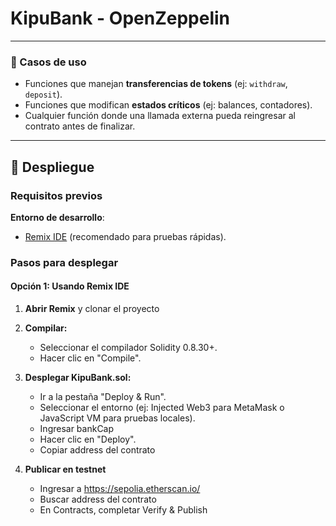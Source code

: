 # KipuBank - OpenZeppelin

---
### 🔹 Casos de uso
- Funciones que manejan **transferencias de tokens** (ej: `withdraw`, `deposit`).
- Funciones que modifican **estados críticos** (ej: balances, contadores).
- Cualquier función donde una llamada externa pueda reingresar al contrato antes de finalizar.

---
## 🚀 Despliegue

### Requisitos previos
**Entorno de desarrollo**:
   - [Remix IDE](https://remix.ethereum.org/) (recomendado para pruebas rápidas).

### Pasos para desplegar
#### Opción 1: Usando Remix IDE

1. **Abrir Remix** y clonar el proyecto

2. **Compilar:**
    - Seleccionar el compilador Solidity 0.8.30+.
    - Hacer clic en "Compile".

3. **Desplegar KipuBank.sol:**
    - Ir a la pestaña "Deploy & Run".
    - Seleccionar el entorno (ej: Injected Web3 para MetaMask o JavaScript VM para pruebas locales).
    - Ingresar bankCap
    - Hacer clic en "Deploy".
    - Copiar address del contrato

4. **Publicar en testnet**
    - Ingresar a https://sepolia.etherscan.io/
    - Buscar address del contrato
    - En Contracts, completar Verify & Publish

